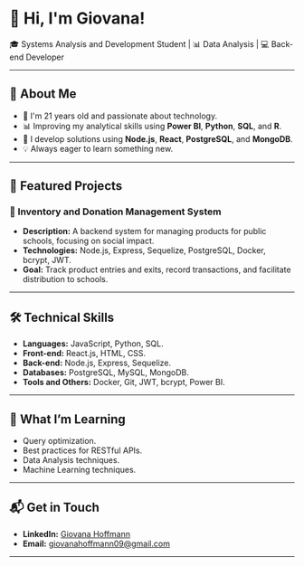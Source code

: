 # 👋 Hi, I'm Giovana!

🎓 Systems Analysis and Development Student | 📊 Data Analysis | 💻 Back-end Developer 

---

## 🌟 About Me
- 🎂 I'm 21 years old and passionate about technology.
- 📊 Improving my analytical skills using **Power BI**, **Python**, **SQL**, and **R**.
- 🚀 I develop solutions using **Node.js**, **React**, **PostgreSQL**, and **MongoDB**.
- 💡 Always eager to learn something new.

---

## 🚧 Featured Projects
### 🎯 Inventory and Donation Management System
- **Description:** A backend system for managing products for public schools, focusing on social impact.
- **Technologies:** Node.js, Express, Sequelize, PostgreSQL, Docker, bcrypt, JWT.
- **Goal:** Track product entries and exits, record transactions, and facilitate distribution to schools.

---

## 🛠️ Technical Skills
- **Languages:** JavaScript, Python, SQL.
- **Front-end:** React.js, HTML, CSS.
- **Back-end:** Node.js, Express, Sequelize.
- **Databases:** PostgreSQL, MySQL, MongoDB.
- **Tools and Others:** Docker, Git, JWT, bcrypt, Power BI.

---

## 🌱 What I’m Learning
- Query optimization.
- Best practices for RESTful APIs.
- Data Analysis techniques.
- Machine Learning techniques.

---

## 📬 Get in Touch
- **LinkedIn:** [Giovana Hoffmann](https://www.linkedin.com/in/giovana-hoffmann-a53987255)
- **Email:** giovanahoffmann09@gmail.com

---
